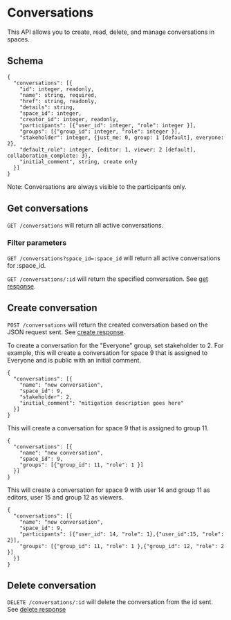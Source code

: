 Conversations
========

This API allows you to create, read, delete, and manage conversations in spaces.

Schema  <a name='schema'></a>
------------
```
{
  "conversations": [{
    "id": integer, readonly,
    "name": string, required,
    "href": string, readonly,
    "details": string,
    "space_id": integer,
    "creator_id": integer, readonly,
    "participants": [{"user_id": integer, "role": integer }],
    "groups": [{"group_id": integer, "role": integer }],
    "stakeholder": integer, {just_me: 0, group: 1 [default], everyone: 2},
    "default_role": integer, {editor: 1, viewer: 2 [default], collaboration_complete: 3},
    "initial_comment", string, create only
  }]
}
```

Note: Conversations are always visible to the participants only.

Get conversations
------------
`GET /conversations` will return all active conversations.

### Filter parameters
`GET /conversations?space_id=:space_id` will return all active conversations for :space_id.

`GET /conversations/:id` will return the specified conversation. See [get response](responses.md#get).

Create conversation
-----------
`POST /conversations` will return the created conversation based on the JSON request sent. See [create response](responses.md#create).


To create a conversation for the "Everyone" group, set stakeholder to 2. For example, this will create a conversation for space 9 that
is assigned to Everyone and is public with an initial comment.
```
{
  "conversations": [{
    "name": "new conversation",
    "space_id": 9,
    "stakeholder": 2,
    "initial_comment": "mitigation description goes here"
  }]
}
```

This will create a conversation for space 9 that is assigned to group 11.
```
{
  "conversations": [{
    "name": "new conversation",
    "space_id": 9,
    "groups": [{"group_id": 11, "role": 1 }]
  }]
}
```

This will create a conversation for space 9 with user 14 and group 11 as editors, user 15 and group 12 as viewers.
```
{
  "conversations": [{
    "name": "new conversation",
    "space_id": 9,
    "participants": [{"user_id": 14, "role": 1},{"user_id":15, "role": 2}],
    "groups": [{"group_id": 11, "role": 1 },{"group_id": 12, "role": 2 }]
  }]
}
```

Delete conversation
---------------
`DELETE /conversations/:id` will delete the conversation from the id sent. See [delete response](responses.md#delete)


